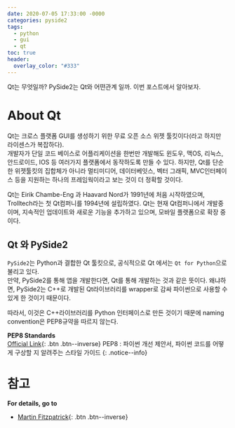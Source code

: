 ```yaml
---
date: 2020-07-05 17:33:00 -0000
categories: pyside2
tags:
  - python
  - gui
  - qt
toc: true
header:
  overlay_color: "#333"
---
```

Qt는 무엇일까? PySide2는 Qt와 어떤관계 일까. 이번 포스트에서 알아보자.

# About Qt
Qt는 크로스 플랫폼 GUI를 생성하기 위한 무료 오픈 소스 위젯 툴킷이다(라고 하지만 라이센스가 복잡하다).  
개발자가 단일 코드 베이스로 어플리케이션을 한번만 개발해도 윈도우, 맥OS, 리눅스, 안드로이드, IOS 등 
여러가지 플랫폼에서 동작하도록 만들 수 있다. 하지만, Qt를 단순한 위젯툴킷의 집합체가 아니라 멀티미디어,
데이터베잇스, 벡터 그래픽, MVC인터페이스 등을 지원하는 하나의 프레임웍이라고 보는 것이 더 정확할 것이다.

Qt는 Eirik Chambe-Eng 과 Haavard Nord가 1991년에 처음 시작하였으며, Trolltech라는 첫 Qt컴퍼니를 
1994년에 설립하였다. Qt는 현재 Qt컴퍼니에서 개발중이며, 지속적인 업데이트와 새로운 기능을 추가하고
있으며, 모바일 플랫폼으로 확장 중이다.

## Qt 와 PySide2
`PySide2`는 Python과 결합한 Qt 툴킷으로, 공식적으로 Qt 에서는 `Qt for Python`으로 불리고 있다.  
만약, PySide2를 통해 앱을 개발한다면, Qt를 통해 개발하는 것과 같은 뜻이다. 왜냐하면, PySide2는
C++로 개발된 Qt라이브러리를 wrapper로 감싸 파이썬으로 사용할 수 있게 한 것이기 때문이다.

따라서, 이것은 C++라이브러리를 Python 인터페이스로 만든 것이기 때문에 naming convention은 PEP8규약을
따르지 않는다.

**PEP8 Standards**  
[Official Link](https://www.python.org/dev/peps/pep-0008/){: .btn .btn--inverse}
PEP8 : 파이썬 개선 제안서, 파이썬 코드를 어떻게 구상할 지 알려주는 스타일 가이드
{: .notice--info}



# 참고
**For details, go to**
* [Martin Fitzpatrick](www.learnpyqt.com){: .btn .btn--inverse}
